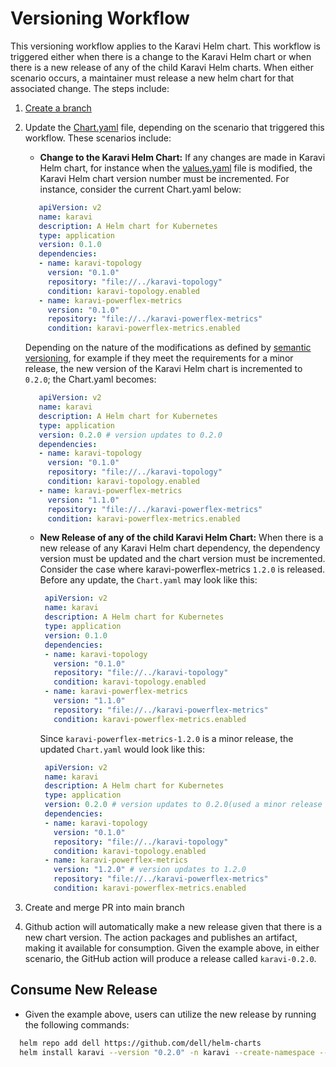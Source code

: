 <!--
Copyright (c) 2020 Dell Inc., or its subsidiaries. All Rights Reserved.

Licensed under the Apache License, Version 2.0 (the "License");
you may not use this file except in compliance with the License.
You may obtain a copy of the License at

    http://www.apache.org/licenses/LICENSE-2.0
-->
# Versioning Workflow

This versioning workflow applies to the Karavi Helm chart. This workflow is triggered either when there is a change to the Karavi Helm chart or when there is a new release of any of the child Karavi Helm charts. When either scenario occurs, a maintainer must release a new helm chart for that associated change. The steps include:

1) [Create a branch](../../CONTRIBUTING.md)
2) Update the [Chart.yaml](../karavi/Chart.yaml) file, depending on the scenario that triggered this workflow. These scenarios include:

   - **Change to the Karavi Helm Chart:**
   If any changes are made in Karavi Helm chart, for instance when the [values.yaml](./values.yaml) file is modified, the Karavi Helm chart version number must be incremented. For instance, consider the current Chart.yaml below: 

   ```yaml
      apiVersion: v2
      name: karavi
      description: A Helm chart for Kubernetes
      type: application
      version: 0.1.0
      dependencies:
      - name: karavi-topology
        version: "0.1.0"
        repository: "file://../karavi-topology"
        condition: karavi-topology.enabled
      - name: karavi-powerflex-metrics
        version: "0.1.0"
        repository: "file://../karavi-powerflex-metrics"
        condition: karavi-powerflex-metrics.enabled
   ```

   Depending on the nature of the modifications as defined by [semantic versioning](http://semver.org), for example if they meet the requirements for a minor release, the new version of the Karavi Helm chart is incremented to `0.2.0`; the Chart.yaml becomes:
  
   ```yaml
      apiVersion: v2
      name: karavi
      description: A Helm chart for Kubernetes
      type: application
      version: 0.2.0 # version updates to 0.2.0 
      dependencies:
      - name: karavi-topology
        version: "0.1.0"
        repository: "file://../karavi-topology"
        condition: karavi-topology.enabled
      - name: karavi-powerflex-metrics
        version: "1.1.0"
        repository: "file://../karavi-powerflex-metrics"
        condition: karavi-powerflex-metrics.enabled
   ```

   - **New Release of any of the child Karavi Helm Chart:**
    When there is a new release of any Karavi Helm chart dependency, the dependency version must be updated and the chart version must be incremented. Consider the case where karavi-powerflex-metrics `1.2.0` is released. Before any update, the `Chart.yaml` may look like this:

     ```yaml
      apiVersion: v2
      name: karavi
      description: A Helm chart for Kubernetes
      type: application
      version: 0.1.0
      dependencies:
      - name: karavi-topology
        version: "0.1.0"
        repository: "file://../karavi-topology"
        condition: karavi-topology.enabled
      - name: karavi-powerflex-metrics
        version: "1.1.0"
        repository: "file://../karavi-powerflex-metrics"
        condition: karavi-powerflex-metrics.enabled
     ```

     Since `karavi-powerflex-metrics-1.2.0` is a minor release, the updated `Chart.yaml` would look like this:

     ```yaml
      apiVersion: v2
      name: karavi
      description: A Helm chart for Kubernetes
      type: application
      version: 0.2.0 # version updates to 0.2.0(used a minor release change for this illustration)
      dependencies:
      - name: karavi-topology
        version: "0.1.0"
        repository: "file://../karavi-topology"
        condition: karavi-topology.enabled
      - name: karavi-powerflex-metrics
        version: "1.2.0" # version updates to 1.2.0
        repository: "file://../karavi-powerflex-metrics"
        condition: karavi-powerflex-metrics.enabled
     ```

3) Create and merge PR into main branch
4) Github action will automatically make a new release given that there is a new chart version. The action packages and publishes an artifact,  making it available for consumption. Given the example above, in either scenario, the GitHub action will produce a release called `karavi-0.2.0`.

## Consume New Release

- Given the example above, users can utilize the new release by running the following commands:

 ```bash
   helm repo add dell https://github.com/dell/helm-charts
   helm install karavi --version "0.2.0" -n karavi --create-namespace --render-subchart-notes
 ```
